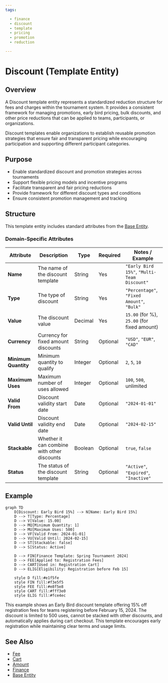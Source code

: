 ```yaml
---
tags:

  - finance
  - discount
  - template
  - pricing
  - promotion
  - reduction

---
```


# Discount (Template Entity)

## Overview

A Discount template entity represents a standardized reduction structure for fees and charges within the tournament system. It provides a consistent framework for managing promotions, early bird pricing, bulk discounts, and other price reductions that can be applied to teams, participants, or organizations.

Discount templates enable organizations to establish reusable promotion strategies that ensure fair and transparent pricing while encouraging participation and supporting different participant categories.

## Purpose

- Enable standardized discount and promotion strategies across tournaments
- Support flexible pricing models and incentive programs
- Facilitate transparent and fair pricing reductions
- Provide framework for different discount types and conditions
- Ensure consistent promotion management and tracking

## Structure

This template entity includes standard attributes from the [Base Entity](../foundation/base_entity.md).

### Domain-Specific Attributes

| Attribute | Description | Type | Required | Notes / Example |
|-----------|-------------|------|----------|-----------------|
| **Name** | The name of the discount template | String | Yes | `"Early Bird 15%"`, `"Multi-Team Discount"` |
| **Type** | The type of discount | String | Yes | `"Percentage"`, `"Fixed Amount"`, `"Bulk"` |
| **Value** | The discount value | Decimal | Yes | `15.00` (for %), `25.00` (for fixed amount) |
| **Currency** | Currency for fixed amount discounts | String | Optional | `"USD"`, `"EUR"`, `"CAD"` |
| **Minimum Quantity** | Minimum quantity to qualify | Integer | Optional | `2`, `5`, `10` |
| **Maximum Uses** | Maximum number of uses allowed | Integer | Optional | `100`, `500`, unlimited |
| **Valid From** | Discount validity start date | Date | Optional | `"2024-01-01"` |
| **Valid Until** | Discount validity end date | Date | Optional | `"2024-02-15"` |
| **Stackable** | Whether it can combine with other discounts | Boolean | Optional | `true`, `false` |
| **Status** | The status of the discount template | String | Optional | `"Active"`, `"Expired"`, `"Inactive"` |

## Example

```mermaid
graph TD
    D[Discount: Early Bird 15%] --> N[Name: Early Bird 15%]
    D --> T[Type: Percentage]
    D --> V[Value: 15.00]
    D --> MQ[Minimum Quantity: 1]
    D --> MU[Maximum Uses: 500]
    D --> VF[Valid From: 2024-01-01]
    D --> VU[Valid Until: 2024-02-15]
    D --> ST[Stackable: false]
    D --> S[Status: Active]

    D --> FIN[Finance Template: Spring Tournament 2024]
    D --> FEE[Applied to: Registration Fees]
    D --> CART[Used in: Registration Cart]
    D --> ELIG[Eligibility: Registration before Feb 15]

    style D fill:#e1f5fe
    style FIN fill:#f3e5f5
    style FEE fill:#e8f5e8
    style CART fill:#fff3e0
    style ELIG fill:#fce4ec
```

This example shows an Early Bird discount template offering 15% off registration fees for teams registering before February 15, 2024. The discount is limited to 500 uses, cannot be stacked with other discounts, and automatically applies during cart checkout. This template encourages early registration while maintaining clear terms and usage limits.

## See Also

- [Fee](../finance/fee.md)
- [Cart](../finance/cart.md)
- [Amount](../finance/amount.md)
- [Finance](../finance/finance.md)
- [Base Entity](../foundation/base_entity.md)
